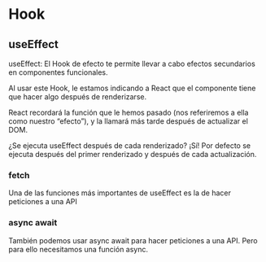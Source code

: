 # Hook

## useEffect

<p> useEffect: El Hook de efecto te permite llevar a cabo efectos secundarios en componentes funcionales.</p>

<p>Al usar este Hook, le estamos indicando a React que el componente tiene que hacer algo después de renderizarse.</p>

<p>React recordará la función que le hemos pasado (nos referiremos a ella como nuestro “efecto”), y la llamará más tarde después de actualizar el DOM.</p>

<p>¿Se ejecuta useEffect después de cada renderizado? ¡Sí! Por defecto se ejecuta después del primer renderizado y después de cada actualización.
</p>

### fetch

<p>Una de las funciones más importantes de useEffect es la de hacer peticiones a una API </p>

### async await
<p>También podemos usar async await para hacer peticiones a una API. Pero para ello necesitamos una función async.</p>

